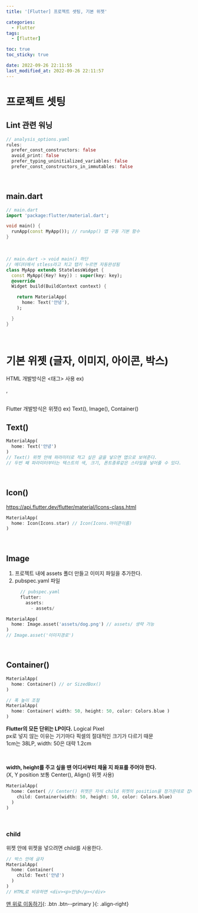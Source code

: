 ```yaml
---
title: '[Flutter] 프로젝트 셋팅, 기본 위젯'

categories:
  - Flutter
tags:
  - [flutter]

toc: true
toc_sticky: true

date: 2022-09-26 22:11:55
last_modified_at: 2022-09-26 22:11:57
---
```


# 프로젝트 셋팅

## Lint 관련 워닝

```dart
// analysis_options.yaml
rules:
  prefer_const_constructors: false
  avoid_print: false
  prefer_typing_uninitialized_variables: false
  prefer_const_constructors_in_immutables: false
```

<br>

## main.dart

```dart
// main.dart
import 'package:flutter/material.dart';

void main() {
  runApp(const MyApp()); // runApp() 앱 구동 기본 함수
}
```

<br>

```dart
// main.dart -> void main() 하단
// 에디터에서 stless라고 치고 탭키 누르면 자동완성됨
class MyApp extends StatelessWidget {
  const MyApp({Key? key}) : super(key: key);
  @override
  Widget build(BuildContext context) {

    return MaterialApp(
      home: Text('안녕'),
    );

  }
}
```

<br>

# 기본 위젯 (글자, 이미지, 아이콘, 박스)

HTML 개발방식은 <태그> 사용 ex) <p>, <div> <br>
Flutter 개발방식은 위젯() ex) Text(), Image(), Container()

## Text()

```dart
MaterialApp(
  home: Text('안녕')
)
// Text() 위젯 안에 파라미터로 적고 싶은 글을 넣으면 앱으로 보여준다.
// 두번 째 파라미터부터는 텍스트의 색, 크기, 폰트종류같은 스타일을 넣어줄 수 있다.
```

<br>

## Icon()

https://api.flutter.dev/flutter/material/Icons-class.html

```dart
MaterialApp(
  home: Icon(Icons.star) // Icon(Icons.아이콘이름)
)
```

<br>

## Image

1. 프로젝트 내에 assets 폴더 만들고 이미지 파일을 추가한다.
2. pubspec.yaml 파일
   ```dart
     // pubspec.yaml
     flutter:
       assets:
         - assets/
   ```

```dart
MaterialApp(
  home: Image.asset('assets/dog.png') // assets/ 생략 가능
)
// Image.asset('이미지경로')
```

<br>

## Container()

```dart
MaterialApp(
  home: Container() // or SizedBox()
)

// 폭 높이 조절
MaterialApp(
  home: Container( width: 50, height: 50, color: Colors.blue )
)
```

**Flutter의 모든 단위는 LP이다.** Logical Pixel <br>
px로 넣지 않는 이유는 기기마다 픽셀의 절대적인 크기가 다르기 때문 <br>
1cm는 38LP, width: 50은 대략 1.2cm

<br>

**width, height를 주고 싶을 땐 어디서부터 채울 지 좌표를 주어야 한다.**<br>
(X, Y position 보통 Center(), Align() 위젯 사용)

```dart
MaterialApp(
  home: Center( // Center() 위젯은 자식 child 위젯의 position을 정가운데로 잡아주는 위젯
    child: Container(width: 50, height: 50, color: Colors.blue)
  )
)
```

<br>

### child

위젯 안에 위젯을 넣으려면 child를 사용한다.

```dart
// 박스 안에 글자
MaterialApp(
  home: Container(
    child: Text('안녕')
  )
)
// HTML로 비유하면 <div><p>안녕</p></div>
```

[맨 위로 이동하기](#){: .btn .btn--primary }{: .align-right}
